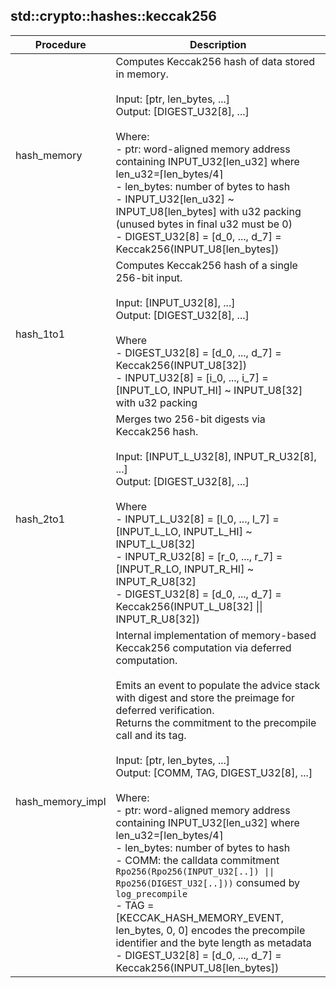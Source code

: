
## std::crypto::hashes::keccak256
| Procedure | Description |
| ----------- | ------------- |
| hash_memory | Computes Keccak256 hash of data stored in memory.<br /><br />Input: [ptr, len_bytes, ...]<br />Output: [DIGEST_U32[8], ...]<br /><br />Where:<br />- ptr: word-aligned memory address containing INPUT_U32[len_u32] where len_u32=⌈len_bytes/4⌉<br />- len_bytes: number of bytes to hash<br />- INPUT_U32[len_u32] ~ INPUT_U8[len_bytes] with u32 packing (unused bytes in final u32 must be 0)<br />- DIGEST_U32[8] = [d_0, ..., d_7] = Keccak256(INPUT_U8[len_bytes])<br /> |
| hash_1to1 | Computes Keccak256 hash of a single 256-bit input.<br /><br />Input: [INPUT_U32[8], ...]<br />Output: [DIGEST_U32[8], ...]<br /><br />Where<br />- DIGEST_U32[8] = [d_0, ..., d_7] = Keccak256(INPUT_U8[32])<br />- INPUT_U32[8] = [i_0, ..., i_7] = [INPUT_LO, INPUT_HI] ~ INPUT_U8[32] with u32 packing<br /> |
| hash_2to1 | Merges two 256-bit digests via Keccak256 hash.<br /><br />Input: [INPUT_L_U32[8], INPUT_R_U32[8], ...]<br />Output: [DIGEST_U32[8], ...]<br /><br />Where<br />- INPUT_L_U32[8] = [l_0, ..., l_7] = [INPUT_L_LO, INPUT_L_HI] ~ INPUT_L_U8[32]<br />- INPUT_R_U32[8] = [r_0, ..., r_7] = [INPUT_R_LO, INPUT_R_HI] ~ INPUT_R_U8[32]<br />- DIGEST_U32[8] = [d_0, ..., d_7] = Keccak256(INPUT_L_U8[32] \|\| INPUT_R_U8[32])<br /> |
| hash_memory_impl | Internal implementation of memory-based Keccak256 computation via deferred computation.<br /><br />Emits an event to populate the advice stack with digest and store the preimage for deferred verification.<br />Returns the commitment to the precompile call and its tag.<br /><br />Input: [ptr, len_bytes, ...]<br />Output: [COMM, TAG, DIGEST_U32[8], ...]<br /><br />Where:<br />- ptr: word-aligned memory address containing INPUT_U32[len_u32] where len_u32=⌈len_bytes/4⌉<br />- len_bytes: number of bytes to hash<br />- COMM: the calldata commitment `Rpo256(Rpo256(INPUT_U32[..]) \|\| Rpo256(DIGEST_U32[..]))` consumed by `log_precompile`<br />- TAG = [KECCAK_HASH_MEMORY_EVENT, len_bytes, 0, 0] encodes the precompile identifier and the byte length as metadata<br />- DIGEST_U32[8] = [d_0, ..., d_7] = Keccak256(INPUT_U8[len_bytes])<br /> |
